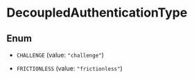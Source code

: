 

# DecoupledAuthenticationType

## Enum


* `CHALLENGE` (value: `"challenge"`)

* `FRICTIONLESS` (value: `"frictionless"`)



